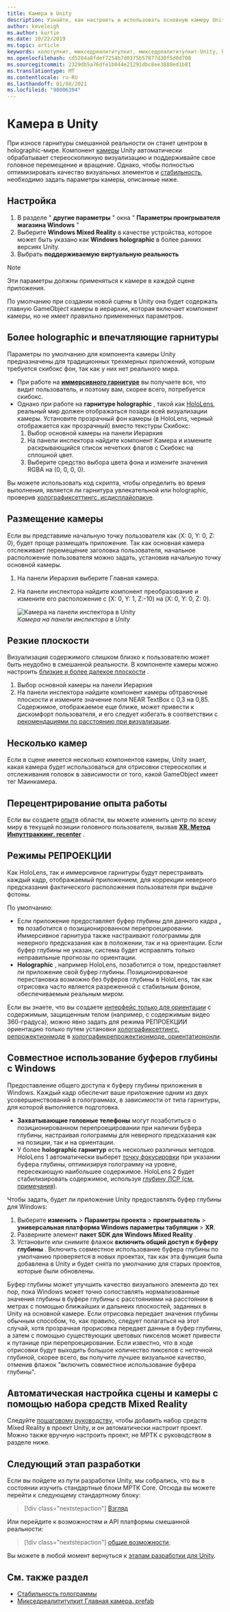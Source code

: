 ```yaml
---
title: Камера в Unity
description: Узнайте, как настроить и использовать основную камеру Unity для разработки Windows Mixed Reality для работы с Holographic.
author: keveleigh
ms.author: kurtie
ms.date: 10/22/2019
ms.topic: article
keywords: холотулкит, микседреалититулкит, микседреалититулкит-Unity, holographic, holographic, впечатляющий, захватывающий пункт, буфер глубины, только ориентация, Позиционированный, непрозрачный, прозрачный, зажим, гарнитура смешанной реальности, гарнитура Windows Mixed Reality, гарнитура виртуальной реальности
ms.openlocfilehash: cd5284a8fdef7254b7d0375b57877d30f5d0d708
ms.sourcegitcommit: 2329db5a76dfe1b844e21291dbc8ee3888ed1b81
ms.translationtype: MT
ms.contentlocale: ru-RU
ms.lasthandoff: 01/08/2021
ms.locfileid: "98006394"
---
```

# <a name="camera-in-unity"></a>Камера в Unity

При износе гарнитуры смешанной реальности он станет центром в holographic-мире. Компонент [камеры](https://docs.unity3d.com/Manual/class-Camera.html) Unity автоматически обрабатывает стереоскопикную визуализацию и поддерживайте свое головное перемещение и вращение. Однако, чтобы полностью оптимизировать качество визуальных элементов и [стабильность](../platform-capabilities-and-apis/hologram-stability.md), необходимо задать параметры камеры, описанные ниже.

## <a name="setup"></a>Настройка

1. В разделе " **другие параметры** " окна " **Параметры проигрывателя магазина Windows** "
2. Выберите **Windows Mixed Reality** в качестве устройства, которое может быть указано как **Windows holographic** в более ранних версиях Unity.
3. Выбрать **поддерживаемую виртуальную реальность**

>[!NOTE]
>Эти параметры должны применяться к камере в каждой сцене приложения.
>
>По умолчанию при создании новой сцены в Unity она будет содержать главную GameObject камеры в иерархии, которая включает компонент камеры, но не имеет правильно примененных параметров.

## <a name="holographic-vs-immersive-headsets"></a>Более holographic и впечатляющие гарнитуры

Параметры по умолчанию для компонента камеры Unity предназначены для традиционных трехмерных приложений, которым требуется скибокс фон, так как у них нет реального мира.

* При работе на **[иммерсивного гарнитуре](../../discover/immersive-headset-hardware-details.md)** вы получаете все, что видит пользователь, и поэтому вам, скорее всего, потребуется скибокс.
* Однако при работе на **гарнитуре holographic** , такой как [HoloLens](../../hololens-hardware-details.md), реальный мир должен отображаться позади всей визуализации камеры. Установите прозрачный фон камеры (в HoloLens, черный отображается как прозрачный) вместо текстуры Скибокс:
    1. Выбор основной камеры на панели Иерархия
    2. На панели инспектора найдите компонент Камера и измените раскрывающийся список нечетких флагов с Скибокс на сплошной цвет.
    3. Выберите средство выбора цвета фона и измените значения RGBA на (0, 0, 0, 0).

Вы можете использовать код скрипта, чтобы определить во время выполнения, является ли гарнитура увлекательной или holographic, проверив [холографиксеттингс. исдисплайопакуе](https://docs.unity3d.com/ScriptReference/XR.WSA.HolographicSettings.IsDisplayOpaque.html).

## <a name="positioning-the-camera"></a>Размещение камеры

Если вы представиме начальную точку пользователя как (X: 0, Y: 0, Z: 0), будет проще размещать приложение. Так как основная камера отслеживает перемещение заголовка пользователя, начальное расположение пользователя можно задать, установив начальную точку основной камеры.

1. На панели Иерархия выберите Главная камера.
2. На панели инспектора найдите компонент преобразование и измените его расположение с (X: 0, Y: 1, Z:-10) на (X: 0, Y: 0, Z: 0).

   ![Камера на панели инспектора в Unity](images/maincamera-350px.png)  
   *Камера на панели инспектора в Unity*

## <a name="clip-planes"></a>Резкие плоскости

Визуализация содержимого слишком близко к пользователю может быть неудобно в смешанной реальности. В компоненте камеры можно настроить [близкие и более далекое плоскости](../platform-capabilities-and-apis/hologram-stability.md#hologram-render-distances) .

1. Выбор основной камеры на панели Иерархия
2. На панели инспектора найдите компонент камеры обтравочные плоскости и измените значение поля NEAR TextBox с 0,3 на 0,85. Содержимое, отображаемое еще ближе, может привести к дискомфорт пользователя, и его следует избегать в соответствии с [рекомендациями по расстоянию при визуализации](../platform-capabilities-and-apis/hologram-stability.md#hologram-render-distances).

## <a name="multiple-cameras"></a>Несколько камер

Если в сцене имеется несколько компонентов камеры, Unity знает, какая камера будет использоваться для отрисовки стереоскопик и отслеживания головок в зависимости от того, какой GameObject имеет тег Маинкамера.

## <a name="recentering-a-seated-experience"></a>Перецентрирование опыта работы

Если вы создаете [опыт](../../design/coordinate-systems.md)в области, вы можете изменить центр по всему миру в текущей позиции головного пользователя, вызвав **[XR. Метод Инпуттраккинг. recenter](https://docs.unity3d.com/ScriptReference/XR.InputTracking.Recenter.html)** .

## <a name="reprojection-modes"></a>Режимы РЕПРОЕКЦИИ

Как HoloLens, так и иммерсивное гарнитуры будут перестраивать каждый кадр, отображаемый приложением, для коррекции неверного предсказания фактического расположения пользователя при выдаче фотоны.

По умолчанию:

* Если приложение предоставляет буфер глубины для данного кадра **, то** позаботится о позиционированном перепроецировании. Иммерсивное гарнитура также настраивают голограммы для неверного предсказания как в положении, так и на ориентации. Если буфер глубины не указан, система будет исправлять только неправильные прогнозы по ориентации.
* **Holographic** , например HoloLens, позаботится о том, предоставляет ли приложение свой буфер глубины.  Позиционированное перестановка возможно без буферов глубины в HoloLens, так как отрисовка часто является разреженной с стабильным фоном, обеспечиваемым реальным миром.

Если вы знаете, что вы создаете [интерфейс только для ориентации](coordinate-systems-in-unity.md#building-an-orientation-only-or-seated-scale-experience) с содержимым, защищенным телом (например, с содержимым видео 360-градуса), можно явно задать для режима РЕПРОЕКЦИИ ориентацию только путем установки [холографиксеттингс. репрожектионмоде](https://docs.unity3d.com/ScriptReference/XR.WSA.HolographicSettings.ReprojectionMode.html) в [холографикрепрожектионмоде. ориентатиононли](https://docs.unity3d.com/ScriptReference/XR.WSA.HolographicSettings.HolographicReprojectionMode.html).

## <a name="sharing-your-depth-buffers-with-windows"></a>Совместное использование буферов глубины с Windows

Предоставление общего доступа к буферу глубины приложения в Windows. Каждый кадр обеспечит ваше приложение одним из двух усовершенствований в голограммах, в зависимости от типа гарнитуры, для которой выполняется подготовка.

* **Захватывающие головные телефоны** могут позаботиться о позиционированном перепроецировании при наличии буфера глубины, настраивая голограммы для неверного предсказания как на позиции, так и на ориентации.
* У более **holographic гарнитур** есть несколько различных методов. HoloLens 1 автоматически выберет [точку фокусировки](focus-point-in-unity.md) при указании буфера глубины, оптимизируя голограмму на уровне, пересекающую наибольшее содержимое. HoloLens 2 будет стабилизировать содержимое, используя [глубину ЛСР (см. примечания)](https://docs.microsoft.com/uwp/api/windows.graphics.holographic.holographiccamerarenderingparameters.setfocuspoint).

Чтобы задать, будет ли приложение Unity предоставлять буфер глубины для Windows:

1. Выберите **изменить**  >  **Параметры проекта**  >  **проигрыватель**  >  **универсальная платформа Windows параметры табуляции**  >  **XR**.
2. Разверните элемент **пакет SDK для Windows Mixed Reality** .
3. Установите или снимите флажок **включить общий доступ к буферу глубины** .  Включить совместное использование буфера глубины по умолчанию проверяется в новых проектах, так как эта функция была добавлена в Unity и будет снята по умолчанию для старых проектов, которые были обновлены.

Буфер глубины может улучшить качество визуального элемента до тех пор, пока Windows может точно сопоставлять нормализованные значения глубины в буфере глубины с расстояниями на расстоянии в метрах с помощью ближайших и дальнеих плоскостей, заданных в Unity на основной камере.  Если отрисовка передает значения глубины обычным способом, то, как правило, следует полагаться на этот случай, хотя прозрачная прорисовка передает данные в буфер глубины, а затем с помощью существующих цветовых пикселов может привести к путанице при перепроецировании.  Если известно, что в ходе отрисовки будут выходить большое количество пикселов с неточной глубиной, скорее всего, вы получите лучшее визуальное качество, отменив флажок "включить совместное использование буфера глубины".

## <a name="automatic-scene-and-camera-setup-with-mixed-reality-toolkit"></a>Автоматическая настройка сцены и камеры с помощью набора средств Mixed Reality 

Следуйте [пошаговому руководству,](https://microsoft.github.io/MixedRealityToolkit-Unity/Documentation/GettingStartedWithTheMRTK.html) чтобы добавить набор средств Mixed Reality в проект Unity, и он автоматически настроит проект. Можно также вручную настроить проект, не МРТК с руководством в разделе ниже.

## <a name="next-development-checkpoint"></a>Следующий этап разработки

Если вы пойдете из пути разработки Unity, мы собрались, что вы в состоянии изучить стандартные блоки МРТК Core. Отсюда вы можете перейти к следующему стандартному блоку:

> [!div class="nextstepaction"]
> [Взгляд](gaze-in-unity.md)

Или перейдите к возможностям и API платформы смешанной реальности:

> [!div class="nextstepaction"]
> [общие возможности](shared-experiences-in-unity.md);

Вы можете в любой момент вернуться к [этапам разработки для Unity](unity-development-overview.md#2-core-building-blocks).

## <a name="see-also"></a>См. также раздел

* [Стабильность голограммы](../platform-capabilities-and-apis/hologram-stability.md)
* [Микседреалититулкит Главная камера. prefab](https://github.com/Microsoft/MixedRealityToolkit-Unity/tree/htk_release/Assets/HoloToolkit/Input/Prefabs)
